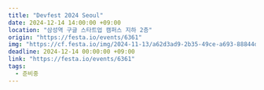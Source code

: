 ```yaml
---
title: "Devfest 2024 Seoul"
date: 2024-12-14 14:00:00 +09:00
location: "삼성역 구글 스타트업 캠퍼스 지하 2층"
origin: "https://festa.io/events/6361"
img: "https://cf.festa.io/img/2024-11-13/a62d3ad9-2b35-49ce-a693-88844d3e1eb1.png"
deadline: 2024-12-14 00:00:00 +09:00
link: "https://festa.io/events/6361"
tags:
  - 준비중
---
```


